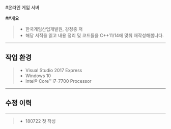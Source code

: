 #온라인 게임 서버

##개요
> * 한국게임산업개발원, 강정중 저
> * 해당 서적을 읽고 내용 정리 및 코드들을 C++11/14에 맞춰  재작성해봅니다.

*****

## 작업 환경

> * Visual Studio 2017 Express
> * Windows 10
> * Intel® Core™ i7-7700 Processor
 
*****


## 수정 이력

*****

> * 180722 첫 작성







